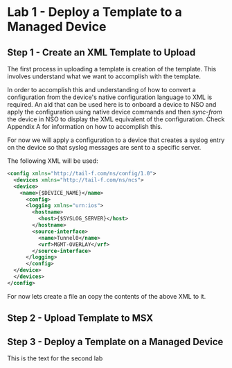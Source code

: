 # Lab 1 - Deploy a Template to a Managed Device

## Step 1 - Create an XML Template to Upload
The first process in uploading a template is creation of the template. This involves understand what we want to accomplish with the template.

In order to accomplish this and understanding of how to convert a configuration from the device's native configuration language to XML is required. An aid that can be used here is to onboard a device to NSO and apply the configuration using native device commands and then *sync-from* the device in NSO to display the XML equivalent of the configuration. Check Appendix A for information on how to accomplish this.

For now we will apply a configuration to a device that creates a syslog entry on the device so that syslog messages are sent to a specific server.

The following XML will be used:
```xml
<config xmlns="http://tail-f.com/ns/config/1.0">
  <devices xmlns="http://tail-f.com/ns/ncs">
  <device>
    <name>{$DEVICE_NAME}</name>
      <config>
      <logging xmlns="urn:ios">
        <hostname>
          <host>{$SYSLOG_SERVER}</host>
        </hostname>
        <source-interface>
          <name>Tunnel0</name>
          <vrf>MGMT-OVERLAY</vrf>
        </source-interface>
      </logging>
      </config>
  </device>
  </devices>
</config>
```

For now lets create a file an copy the contents of the above XML to it.

## Step 2 - Upload Template to MSX

## Step 3 - Deploy a Template on a Managed Device
This is the text for the second lab
